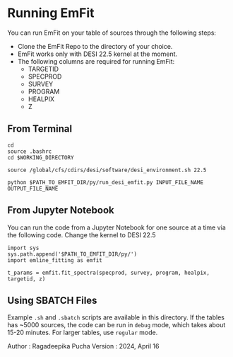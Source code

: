 # Running EmFit

You can run EmFit on your table of sources through the following steps:
* Clone the EmFit Repo to the directory of your choice.
* EmFit works only with DESI 22.5 kernel at the moment.
* The following columns are required for running EmFit:
    - TARGETID
    - SPECPROD
    - SURVEY
    - PROGRAM
    - HEALPIX
    - Z
 
## From Terminal
```
cd
source .bashrc
cd $WORKING_DIRECTORY

source /global/cfs/cdirs/desi/software/desi_environment.sh 22.5

python $PATH_TO_EMFIT_DIR/py/run_desi_emfit.py INPUT_FILE_NAME OUTPUT_FILE_NAME
```

## From Jupyter Notebook
You can run the code from a Jupyter Notebook for one source at a time via the following code. 
Change the kernel to DESI 22.5
```
import sys
sys.path.append('$PATH_TO_EMFIT_DIR/py/')
import emline_fitting as emfit

t_params = emfit.fit_spectra(specprod, survey, program, healpix, targetid, z)
```

## Using SBATCH Files
Example `.sh` and `.sbatch` scripts are available in this directory.
If the tables has ~5000 sources, the code can be run in `debug` mode, which takes about 15-20 minutes.
For larger tables, use `regular` mode.

Author : Ragadeepika Pucha
Version : 2024, April 16

    
    
    


